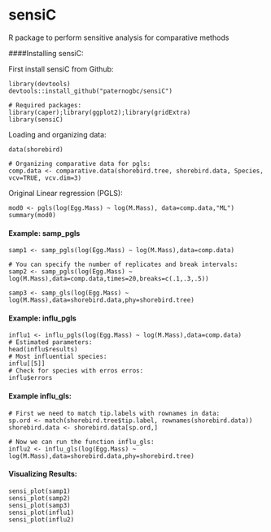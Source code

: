 sensiC
======

R package to perform sensitive analysis for comparative methods

####Installing sensiC:

First install sensiC from Github:
```{r}
library(devtools)
devtools::install_github("paternogbc/sensiC")

# Required packages:
library(caper);library(ggplot2);library(gridExtra)
library(sensiC)
```

Loading and organizing data:
```{r}
data(shorebird)

# Organizing comparative data for pgls:
comp.data <- comparative.data(shorebird.tree, shorebird.data, Species, vcv=TRUE, vcv.dim=3)
```

Original Linear regression (PGLS):
```{r}
mod0 <- pgls(log(Egg.Mass) ~ log(M.Mass), data=comp.data,"ML")
summary(mod0)
```

#### Example: samp_pgls
```{r}
samp1 <- samp_pgls(log(Egg.Mass) ~ log(M.Mass),data=comp.data)

# You can specify the number of replicates and break intervals:
samp2 <- samp_pgls(log(Egg.Mass) ~ log(M.Mass),data=comp.data,times=20,breaks=c(.1,.3,.5))
```

```{r}
samp3 <- samp_gls(log(Egg.Mass) ~ log(M.Mass),data=shorebird.data,phy=shorebird.tree)
```

#### Example: influ_pgls
```{r}
influ1 <- influ_pgls(log(Egg.Mass) ~ log(M.Mass),data=comp.data)
# Estimated parameters:
head(influ$results)
# Most influential species:
influ[[5]]
# Check for species with erros erros:
influ$errors
```
#### Example influ_gls:
```{r}
# First we need to match tip.labels with rownames in data:
sp.ord <- match(shorebird.tree$tip.label, rownames(shorebird.data))
shorebird.data <- shorebird.data[sp.ord,]

# Now we can run the function influ_gls:
influ2 <- influ_gls(log(Egg.Mass) ~ log(M.Mass),data=shorebird.data,phy=shorebird.tree)
```
#### Visualizing Results:
```{r}
sensi_plot(samp1)
sensi_plot(samp2)
sensi_plot(samp3)
sensi_plot(influ1)
sensi_plot(influ2)
```
